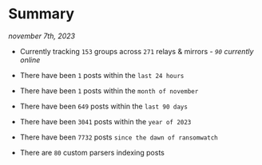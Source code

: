 
# Summary
_november 7th, 2023_

- Currently tracking `153` groups across `271` relays & mirrors - _`90` currently online_

- There have been `1` posts within the `last 24 hours`

- There have been `1` posts within the `month of november`

- There have been `649` posts within the `last 90 days`

- There have been `3041` posts within the `year of 2023`

- There have been `7732` posts `since the dawn of ransomwatch`

- There are `80` custom parsers indexing posts
